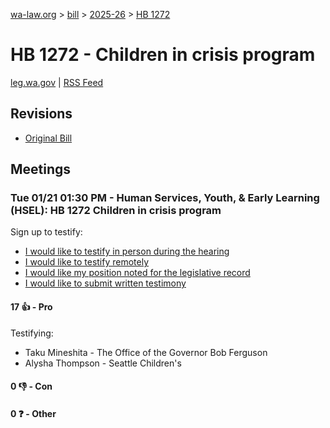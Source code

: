 [wa-law.org](/) > [bill](/bill/) > [2025-26](/bill/2025-26/) > [HB 1272](/bill/2025-26/hb/1272/)

# HB 1272 - Children in crisis program
[leg.wa.gov](https://app.leg.wa.gov/billsummary?BillNumber=1272&Year=2025&Initiative=false) | [RSS Feed](./rss.xml)

## Revisions
* [Original Bill](1/)

## Meetings
### Tue 01/21 01:30 PM - Human Services, Youth, & Early Learning (HSEL): HB 1272 Children in crisis program
Sign up to testify:
* [I would like to testify in person during the hearing](https://app.leg.wa.gov/csi/Testifier/Add?chamber=House&mId=32503&aId=161738&caId=24854&tId=1)
* [I would like to testify remotely](https://app.leg.wa.gov/csi/Testifier/Add?chamber=House&mId=32503&aId=161738&caId=24854&tId=2)
* [I would like my position noted for the legislative record](https://app.leg.wa.gov/csi/Testifier/Add?chamber=House&mId=32503&aId=161738&caId=24854&tId=3)
* [I would like to submit written testimony](https://app.leg.wa.gov/csi/Testifier/Add?chamber=House&mId=32503&aId=161738&caId=24854&tId=4)

#### 17 👍 - Pro
Testifying:
* Taku Mineshita - The Office of the Governor Bob Ferguson
* Alysha Thompson - Seattle Children's

#### 0 👎 - Con

#### 0 ❓ - Other

